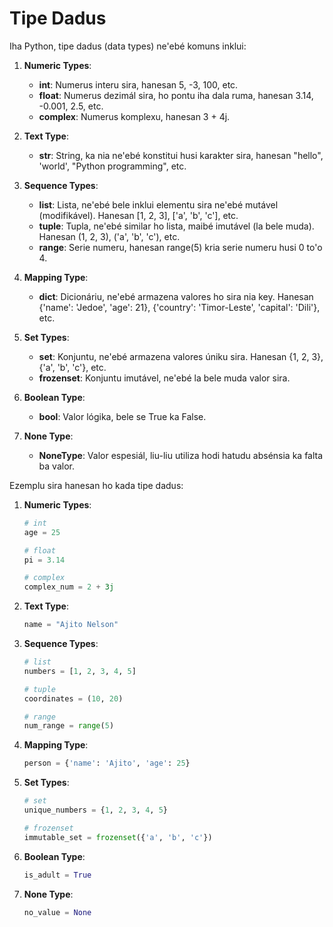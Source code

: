 # Tipe Dadus

Iha Python, tipe dadus (data types) ne'ebé komuns inklui:

1. **Numeric Types**:

   - **int**: Numerus interu sira, hanesan 5, -3, 100, etc.
   - **float**: Numerus dezimál sira, ho pontu iha dala ruma, hanesan 3.14, -0.001, 2.5, etc.
   - **complex**: Numerus komplexu, hanesan 3 + 4j.

2. **Text Type**:

   - **str**: String, ka nia ne'ebé konstitui husi karakter sira, hanesan "hello", 'world', "Python programming", etc.

3. **Sequence Types**:

   - **list**: Lista, ne'ebé bele inklui elementu sira ne'ebé mutável (modifikável). Hanesan [1, 2, 3], ['a', 'b', 'c'], etc.
   - **tuple**: Tupla, ne'ebé similar ho lista, maibé imutável (la bele muda). Hanesan (1, 2, 3), ('a', 'b', 'c'), etc.
   - **range**: Serie numeru, hanesan range(5) kria serie numeru husi 0 to'o 4.

4. **Mapping Type**:

   - **dict**: Dicionáriu, ne'ebé armazena valores ho sira nia key. Hanesan {'name': 'Jedoe', 'age': 21}, {'country': 'Timor-Leste', 'capital': 'Dili'}, etc.

5. **Set Types**:

   - **set**: Konjuntu, ne'ebé armazena valores úniku sira. Hanesan {1, 2, 3}, {'a', 'b', 'c'}, etc.
   - **frozenset**: Konjuntu imutável, ne'ebé la bele muda valor sira.

6. **Boolean Type**:

   - **bool**: Valor lógika, bele se True ka False.

7. **None Type**:
   - **NoneType**: Valor espesiál, liu-liu utiliza hodi hatudu absénsia ka falta ba valor.

Ezemplu sira hanesan ho kada tipe dadus:

1. **Numeric Types**:

   ```python
   # int
   age = 25

   # float
   pi = 3.14

   # complex
   complex_num = 2 + 3j
   ```

2. **Text Type**:

   ```python
   name = "Ajito Nelson"
   ```

3. **Sequence Types**:

   ```python
   # list
   numbers = [1, 2, 3, 4, 5]

   # tuple
   coordinates = (10, 20)

   # range
   num_range = range(5)
   ```

4. **Mapping Type**:

   ```python
   person = {'name': 'Ajito', 'age': 25}
   ```

5. **Set Types**:

   ```python
   # set
   unique_numbers = {1, 2, 3, 4, 5}

   # frozenset
   immutable_set = frozenset({'a', 'b', 'c'})
   ```

6. **Boolean Type**:

   ```python
   is_adult = True
   ```

7. **None Type**:

   ```python
   no_value = None
   ```
